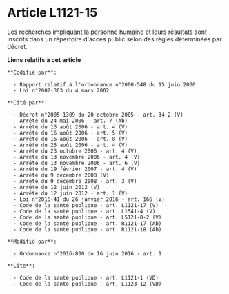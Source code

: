 # Article L1121-15

Les recherches impliquant la personne humaine et leurs résultats sont inscrits dans un répertoire d'accès public selon des
règles déterminées par décret.

**Liens relatifs à cet article**

	**Codifié par**:

	  - Rapport relatif à l'ordonnance n°2000-548 du 15 juin 2000
	  - Loi n°2002-303 du 4 mars 2002

	**Cité par**:

	  - Décret n°2005-1309 du 20 octobre 2005 - art. 34-2 (V)
	  - Arrêté du 24 mai 2006 - art. 7 (Ab)
	  - Arrêté du 16 août 2006 - art. 4 (V)
	  - Arrêté du 16 août 2006 - art. 5 (V)
	  - Arrêté du 16 août 2006 - art. 8 (V)
	  - Arrêté du 25 août 2006 - art. 4 (V)
	  - Arrêté du 23 octobre 2006 - art. 4 (V)
	  - Arrêté du 13 novembre 2006 - art. 4 (V)
	  - Arrêté du 13 novembre 2006 - art. 6 (V)
	  - Arrêté du 19 février 2007 - art. 4 (V)
	  - Arrêté du 9 décembre 2008 (V)
	  - Arrêté du 9 décembre 2008 - art. 3 (V)
	  - Arrêté du 12 juin 2012 (V)
	  - Arrêté du 12 juin 2012 - art. 1 (V)
	  - Loi n°2016-41 du 26 janvier 2016 - art. 166 (V)
	  - Code de la santé publique - art. L1121-17 (V)
	  - Code de la santé publique - art. L1541-4 (V)
	  - Code de la santé publique - art. L5121-8-2 (V)
	  - Code de la santé publique - art. R1121-17 (Ab)
	  - Code de la santé publique - art. R1121-18 (Ab)

	**Modifié par**:

	  - Ordonnance n°2016-800 du 16 juin 2016 - art. 1

	**Cite**:

	  - Code de la santé publique - art. L1121-1 (VD)
	  - Code de la santé publique - art. L1123-12 (VD)

